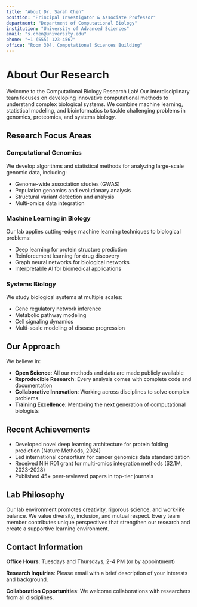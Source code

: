 ```yaml
---
title: "About Dr. Sarah Chen"
position: "Principal Investigator & Associate Professor"
department: "Department of Computational Biology"
institution: "University of Advanced Sciences"
email: "s.chen@university.edu"
phone: "+1 (555) 123-4567"
office: "Room 304, Computational Sciences Building"
---
```


# About Our Research

Welcome to the Computational Biology Research Lab! Our interdisciplinary team focuses on developing innovative computational methods to understand complex biological systems. We combine machine learning, statistical modeling, and bioinformatics to tackle challenging problems in genomics, proteomics, and systems biology.

## Research Focus Areas

### Computational Genomics
We develop algorithms and statistical methods for analyzing large-scale genomic data, including:

- Genome-wide association studies (GWAS)
- Population genomics and evolutionary analysis
- Structural variant detection and analysis
- Multi-omics data integration

### Machine Learning in Biology
Our lab applies cutting-edge machine learning techniques to biological problems:

- Deep learning for protein structure prediction
- Reinforcement learning for drug discovery
- Graph neural networks for biological networks
- Interpretable AI for biomedical applications

### Systems Biology
We study biological systems at multiple scales:

- Gene regulatory network inference
- Metabolic pathway modeling
- Cell signaling dynamics
- Multi-scale modeling of disease progression

## Our Approach

We believe in:

- **Open Science**: All our methods and data are made publicly available
- **Reproducible Research**: Every analysis comes with complete code and documentation
- **Collaborative Innovation**: Working across disciplines to solve complex problems
- **Training Excellence**: Mentoring the next generation of computational biologists

## Recent Achievements

- Developed novel deep learning architecture for protein folding prediction (Nature Methods, 2024)
- Led international consortium for cancer genomics data standardization
- Received NIH R01 grant for multi-omics integration methods ($2.1M, 2023-2028)
- Published 45+ peer-reviewed papers in top-tier journals

## Lab Philosophy

Our lab environment promotes creativity, rigorous science, and work-life balance. We value diversity, inclusion, and mutual respect. Every team member contributes unique perspectives that strengthen our research and create a supportive learning environment.

## Contact Information

**Office Hours**: Tuesdays and Thursdays, 2-4 PM (or by appointment)

**Research Inquiries**: Please email with a brief description of your interests and background.

**Collaboration Opportunities**: We welcome collaborations with researchers from all disciplines.